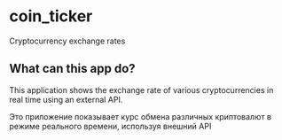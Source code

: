 # coin_ticker

Cryptocurrency exchange rates

## What can this app do?

This application shows the exchange rate of various cryptocurrencies in real time 
using an external API.

Это  приложение показывает курс обмена различных криптовалют в режиме реального времени, 
используя внешний API

[](/images/screenshot.png)
